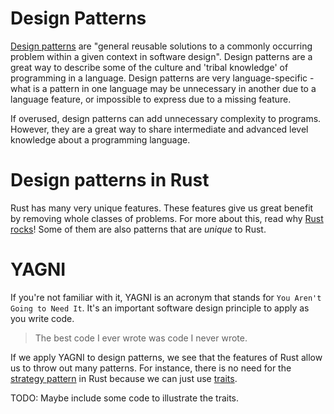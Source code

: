 # Design Patterns

[Design patterns](https://en.wikipedia.org/wiki/Software_design_pattern) are "general reusable solutions to a commonly occurring problem within a given context in software design". 
Design patterns are a great way to describe some of the culture and 'tribal knowledge' of programming in a language.
Design patterns are very language-specific - what is a pattern in one language may be unnecessary in another due to a language feature, or impossible to express due to a missing feature.

If overused, design patterns can add unnecessary complexity to programs. However, they are a great way to share intermediate and advanced level knowledge about a programming language.

# Design patterns in Rust

Rust has many very unique features. These features give us great benefit by removing whole classes of problems. For more about this, read why [Rust rocks](/rust_rocks.md)! Some of them are also patterns that are _unique_ to Rust.

# YAGNI

If you're not familiar with it, YAGNI is an acronym that stands for `You Aren't Going to Need It`. It's an important software design principle to apply as you write code.

> The best code I ever wrote was code I never wrote.

If we apply YAGNI to design patterns, we see that the features of Rust allow us to throw out many patterns. For instance, there is no need for the [strategy pattern](https://en.wikipedia.org/wiki/Strategy_pattern) in Rust because we can just use [traits](https://doc.rust-lang.org/book/traits.html).

TODO: Maybe include some code to illustrate the traits.
